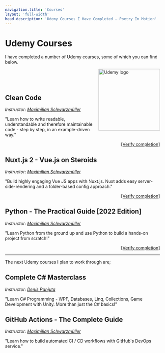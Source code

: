 ```yaml
---
navigation.title: 'Courses'
layout: 'full-width'
head.description: 'Udemy Courses I Have Completed — Poetry In Motion'
---
```


# Udemy Courses

I have completed a number of Udemy courses, some of which you can find below.

<img src="/img/udemy_logo.png" alt="Udemy logo" width="200" align="right"/>

<br><br><br>

## Clean Code

*Instructor: [Maximilian Schwarzmüller](https://www.udemy.com/user/maximilian-schwarzmuller/)*

"Learn how to write readable, understandable and therefore maintainable code - step by step, in an example-driven way."

<div style="text-align: right">

[[Verify completion](https://ude.my/UC-163748f8-8cc3-4e61-a7ca-ac886527961a)]

</div>

## Nuxt.js 2 - Vue.js on Steroids

*Instructor: [Maximilian Schwarzmüller](https://www.udemy.com/user/maximilian-schwarzmuller/)*

"Build highly engaging Vue JS apps with Nuxt.js. Nuxt adds easy server-side-rendering and a folder-based config approach."

<div style="text-align: right">

[[Verify completion](https://ude.my/UC-a192bbf8-47ee-4f04-9796-2fe2222137b3)]

</div>

## Python - The Practical Guide [2022 Edition]

*Instructor: [Maximilian Schwarzmüller](https://www.udemy.com/user/maximilian-schwarzmuller/)*

"Learn Python from the ground up and use Python to build a hands-on project from scratch!"

<div style="text-align: right">

[[Verify completion](https://ude.my/UC-b81d1218-1fdf-4d13-abe6-c5fbf13b2e63)]

</div>

----

The next Udemy courses I plan to work through are;

## Complete C# Masterclass

*Instructor: [Denis Panjuta](https://www.udemy.com/user/denispanjuta/)*

"Learn C# Programming - WPF, Databases, Linq, Collections, Game Development with Unity. More than just the C# basics!"

## GitHub Actions - The Complete Guide

*Instructor: [Maximilian Schwarzmüller](https://www.udemy.com/user/maximilian-schwarzmuller/)*

"Learn how to build automated CI / CD workflows with GitHub's DevOps service."